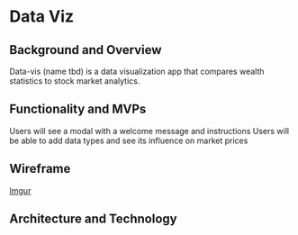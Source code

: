 # Data Viz

## Background and Overview
 Data-vis (name tbd) is a data visualization app that compares wealth statistics to stock market analytics.
 
## Functionality and MVPs
 Users will see a modal with a welcome message and instructions
 Users will be able to add data types and see its influence on market prices 
 
## Wireframe

[Imgur](https://i.imgur.com/JPWybFa.png)

## Architecture and Technology

  
